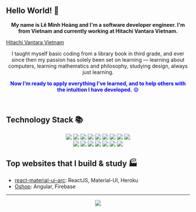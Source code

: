 <!-- [![MasterHead](https://github.com/hoangeiu/hoangeiu/blob/main/github.png)](https://github.com/hoangeiu) -->

## Hello World! 👋

<p align="center">
  <b>My name is Lê Minh Hoàng and I'm a software developer engineer. I'm from Vietnam and currently working at Hitachi Vantara Vietnam. </b>
  
[Hitachi Vantara Vietnam](https://www.facebook.com/HitachiVantaraVietnam)
  
</p>


<p align="center">
   I taught myself basic coding from a library book in third grade, and ever since then my passion has solely been set on learning — learning about computers, learning mathematics and philosophy, studying design, always just learning. 
</p>

<p align="center" style="color:blue;">
  <b>Now I’m ready to apply everything I’ve learned, and to help others with the intuition I have developed.</b> 😄
</p>


<br />

## Technology Stack 📚

<div align="center">
  <img src="https://img.shields.io/badge/-JavaScript-black?style=flat-square&logo=javascript"/>
  <img src="https://img.shields.io/badge/-React-black?style=flat-square&logo=react"/>
  <img src="https://img.shields.io/badge/-HTML5-E34F26?style=flat-square&logo=html5&logoColor=white"/>
  <img src="https://img.shields.io/badge/-CSS3-1572B6?style=flat-square&logo=css3"/>
  <img src="https://img.shields.io/badge/-Bootstrap-563D7C?style=flat-square&logo=bootstrap"/>
  <img src="https://img.shields.io/badge/-TypeScript-007ACC?style=flat-square&logo=typescript"/>
  <img src="https://img.shields.io/badge/-MongoDB-black?style=flat-square&logo=mongodb"/>
  <img src="https://img.shields.io/badge/-MySQL-black?style=flat-square&logo=mysql"/>
  <img src="https://img.shields.io/badge/-Heroku-430098?style=flat-square&logo=heroku"/>
</div>
<div align="center">
    <img src="https://img.shields.io/badge/-Docker-black?style=flat-square&logo=docker"/>
    <img src="https://img.shields.io/badge/Microsoft%20Azure-232F7E?style=flat-square&logo=microsoft-azure"/>
    <img src="https://img.shields.io/badge/Google%20Cloud-black?style=flat-square&logo=google-cloud"/>
    <img src="https://img.shields.io/badge/-Git-black?style=flat-square&logo=git"/>
    <img src="https://img.shields.io/badge/-Raspberry%20Pi-C51A4A?style=flat-square&logo=Raspberry-Pi"/>
    <img src="https://img.shields.io/badge/-Nodejs-black?style=flat-square&logo=Node.js"/>
    <img src="https://img.shields.io/badge/-Python-black?style=flat-square&logo=Python"/>
</div>

## Top websites that I build & study 🏭 

- [react-material-ui-arc](https://react-material-ui-arc.herokuapp.com/): ReactJS, Material-UI, Heroku
- [Oshop](https://oshop1405.firebaseapp.com/): Angular, Firebase

---

<p align="center">
  <a href="https://github.com/anuraghazra/github-readme-stats">
    <img align="center" src="https://github-readme-stats.vercel.app/api/top-langs/?username=hoangeiu&layout=compact&theme=radical" />
  </a>
</p>
